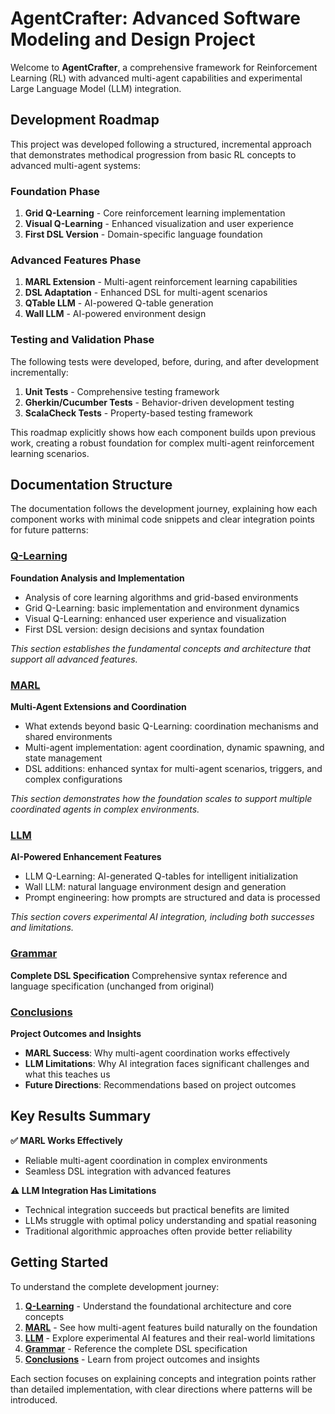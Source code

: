 # AgentCrafter: Advanced Software Modeling and Design Project

Welcome to **AgentCrafter**, a comprehensive framework for Reinforcement Learning (RL) with advanced multi-agent capabilities and experimental Large Language Model (LLM) integration.

## Development Roadmap

This project was developed following a structured, incremental approach that demonstrates methodical progression from basic RL concepts to advanced multi-agent systems:

### Foundation Phase
1. **Grid Q-Learning** - Core reinforcement learning implementation
2. **Visual Q-Learning** - Enhanced visualization and user experience  
3. **First DSL Version** - Domain-specific language foundation

### Advanced Features Phase
1. **MARL Extension** - Multi-agent reinforcement learning capabilities
2. **DSL Adaptation** - Enhanced DSL for multi-agent scenarios
3. **QTable LLM** - AI-powered Q-table generation
4. **Wall LLM** - AI-powered environment design

### Testing and Validation Phase
The following tests were developed, before, during, and after development incrementally:
1. **Unit Tests** - Comprehensive testing framework
2. **Gherkin/Cucumber Tests** - Behavior-driven development testing
3. **ScalaCheck Tests** - Property-based testing framework

This roadmap explicitly shows how each component builds upon previous work, creating a robust foundation for complex multi-agent reinforcement learning scenarios.

## Documentation Structure

The documentation follows the development journey, explaining how each component works with minimal code snippets and clear integration points for future patterns:

### [Q-Learning](qlearning/)
**Foundation Analysis and Implementation**
- Analysis of core learning algorithms and grid-based environments
- Grid Q-Learning: basic implementation and environment dynamics
- Visual Q-Learning: enhanced user experience and visualization
- First DSL version: design decisions and syntax foundation

*This section establishes the fundamental concepts and architecture that support all advanced features.*

### [MARL](marl/)
**Multi-Agent Extensions and Coordination**
- What extends beyond basic Q-Learning: coordination mechanisms and shared environments
- Multi-agent implementation: agent coordination, dynamic spawning, and state management
- DSL additions: enhanced syntax for multi-agent scenarios, triggers, and complex configurations

*This section demonstrates how the foundation scales to support multiple coordinated agents in complex environments.*

### [LLM](llm/)
**AI-Powered Enhancement Features**
- LLM Q-Learning: AI-generated Q-tables for intelligent initialization
- Wall LLM: natural language environment design and generation
- Prompt engineering: how prompts are structured and data is processed

*This section covers experimental AI integration, including both successes and limitations.*

### [Grammar](grammar/)
**Complete DSL Specification**
Comprehensive syntax reference and language specification (unchanged from original)

### [Conclusions](conclusions/)
**Project Outcomes and Insights**
- **MARL Success**: Why multi-agent coordination works effectively
- **LLM Limitations**: Why AI integration faces significant challenges and what this teaches us
- **Future Directions**: Recommendations based on project outcomes

## Key Results Summary

**✅ MARL Works Effectively**
- Reliable multi-agent coordination in complex environments
- Seamless DSL integration with advanced features

**⚠️ LLM Integration Has Limitations**
- Technical integration succeeds but practical benefits are limited
- LLMs struggle with optimal policy understanding and spatial reasoning
- Traditional algorithmic approaches often provide better reliability

## Getting Started

To understand the complete development journey:

1. **[Q-Learning](qlearning/)** - Understand the foundational architecture and core concepts
2. **[MARL](marl/)** - See how multi-agent features build naturally on the foundation
3. **[LLM](llm/)** - Explore experimental AI features and their real-world limitations
4. **[Grammar](grammar.md)** - Reference the complete DSL specification
5. **[Conclusions](conclusions.md)** - Learn from project outcomes and insights

Each section focuses on explaining concepts and integration points rather than detailed implementation, with clear directions where patterns will be introduced.
